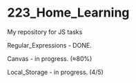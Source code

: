 # 223_Home_Learning
My repository for JS tasks

Regular_Expressions - DONE.

Canvas - in progress. (≈80%)

Local_Storage - in progress. (4/5)
